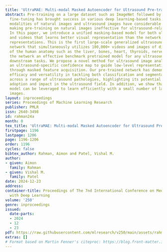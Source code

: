```yaml
---
title: 'UltraMAE: Multi-modal Masked Autoencoder for Ultrasound Pre-training'
abstract: Pre-training on a large dataset such as ImageNet followed by supervised
  fine-tuning has brought success in various deep learning-based tasks. However, the
  modalities of natural images and ultrasound images have considerable differences,
  making pre-training on natural images ineffective for ultrasound-related tasks.
  In this paper, we introduce a unified masking-based model for both ultrasound images
  and videos that learns better visual representation than the network with single-modality
  representations. This is the first large-scale generalized ultrasound pre-training
  network that simultaneously utilizes 100,000+ videos and images of different parts
  of the human anatomy such as the liver, bones, heart, thyroids, nerves, etc, making
  the network an effective benchmark pretrained model for any ultrasound-specific
  downstream tasks. We propose a novel method for ultrasound image analysis that utilizes
  an ultrasound-specific confidence map to guide low-level representation learning
  through masked feature acquisition. Our pre-trained network has demonstrated remarkable
  efficacy and versatility in tackling both classification and segmentation tasks
  across a range of ultrasound pathologies, highlighting its potential for widespread
  adoption and impact in the ultrasound field. In addition, we show that our pre-training
  model can be leveraged to learn efficiently with a small number of labeled ultrasound
  images.
layout: inproceedings
series: Proceedings of Machine Learning Research
publisher: PMLR
issn: 2640-3498
id: rahman24a
month: 0
tex_title: 'UltraMAE: Multi-modal Masked Autoencoder for Ultrasound Pre-training'
firstpage: 1196
lastpage: 1206
page: 1196-1206
order: 1196
cycles: false
bibtex_author: Rahman, Aimon and Patel, Vishal M.
author:
- given: Aimon
  family: Rahman
- given: Vishal M.
  family: Patel
date: 2024-12-23
address:
container-title: Proceedings of The 7nd International Conference on Medical Imaging
  with Deep Learning
volume: '250'
genre: inproceedings
issued:
  date-parts:
  - 2024
  - 12
  - 23
pdf: https://raw.githubusercontent.com/mlresearch/v250/main/assets/rahman24a/rahman24a.pdf
extras: []
# Format based on Martin Fenner's citeproc: https://blog.front-matter.io/posts/citeproc-yaml-for-bibliographies/
---
```

